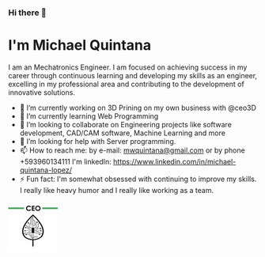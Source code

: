 ### Hi there 👋

# I'm Michael Quintana

I am an Mechatronics Engineer. I am focused on achieving success in my career through continuous learning and developing my skills as an engineer, excelling in my professional area and contributing to the development of innovative solutions.

- 🔭 I’m currently working on 3D Prining on my own business with @ceo3D
- 🌱 I’m currently learning Web Programming
- 👯 I’m looking to collaborate on Engineering projects like software development, CAD/CAM software, Machine Learning and more
- 🤔 I’m looking for help with Server programming.
- 📫 How to reach me: by e-mail: mwquintana@gmail.com or by phone +593960134111 I'm linkedIn: https://www.linkedin.com/in/michael-quintana-lopez/
- ⚡ Fun fact: I'm somewhat obsessed with continuing to improve my skills. I really like heavy humor and I really like working as a team.

![alt text](./img/1700062752009.jfif)
